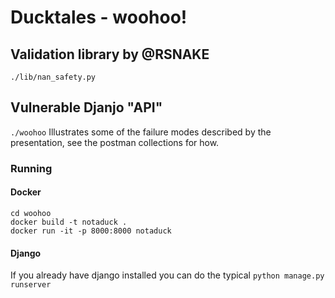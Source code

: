 # Ducktales - woohoo!

## Validation library by @RSNAKE
`./lib/nan_safety.py`

## Vulnerable Djanjo "API" 
`./woohoo`
Illustrates some of the failure modes described by the presentation, see the postman collections for how.


### Running

#### Docker
```
cd woohoo
docker build -t notaduck .
docker run -it -p 8000:8000 notaduck
```

#### Django
If you already have django installed you can do the typical
`python manage.py runserver`
